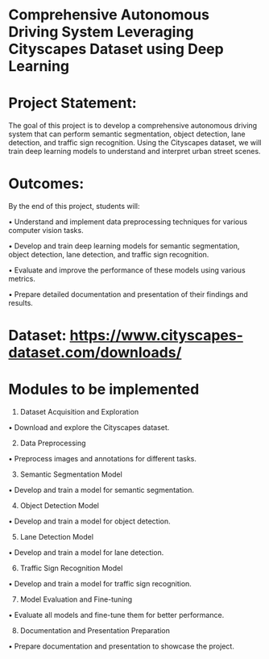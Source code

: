 # Comprehensive Autonomous Driving System Leveraging Cityscapes Dataset using Deep Learning

# Project Statement:

The goal of this project is to develop a comprehensive autonomous driving system that can perform semantic segmentation, object detection, lane detection, and traffic sign recognition. Using the Cityscapes dataset, we will train deep learning models to understand and interpret urban street scenes.

# Outcomes:
By the end of this project, students will:

• Understand and implement data preprocessing techniques for various computer vision tasks.

• Develop and train deep learning models for semantic segmentation, object detection, lane detection, and traffic sign recognition.

• Evaluate and improve the performance of these models using various metrics.

• Prepare detailed documentation and presentation of their findings and results.

# Dataset: https://www.cityscapes-dataset.com/downloads/

# Modules to be implemented

1. Dataset Acquisition and Exploration

• Download and explore the Cityscapes dataset.

2. Data Preprocessing

• Preprocess images and annotations for different tasks.

3. Semantic Segmentation Model

• Develop and train a model for semantic segmentation.

4. Object Detection Model

• Develop and train a model for object detection.

5. Lane Detection Model

• Develop and train a model for lane detection.

6. Traffic Sign Recognition Model

• Develop and train a model for traffic sign recognition.

7. Model Evaluation and Fine-tuning

• Evaluate all models and fine-tune them for better performance.

8. Documentation and Presentation Preparation

• Prepare documentation and presentation to showcase the project.
